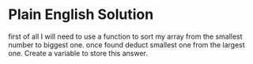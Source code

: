# Plain English Solution
first of all I will need to use a function to sort my array from the smallest number to biggest one.
once found deduct smallest one from the largest one. Create a variable to store this answer.